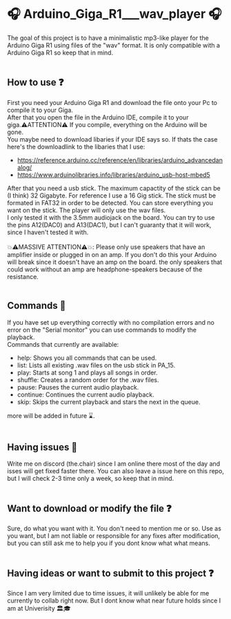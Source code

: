 # 🎧 Arduino_Giga_R1___wav_player 🎧
The goal of this project is to have a minimalistic mp3-like player for the Arduino Giga R1 using files of the "wav" format. It is only compatible with a Arduino Giga R1 so keep that in mind.
<br>
<br>
## How to use ❓
First you need your Arduino Giga R1 and download the file onto your Pc to compile it to your Giga.<br>
After that you open the file in the Arduino IDE, compile it to your giga.⚠️ATTENTION⚠️ If you compile, everything on the Arduino will be gone. <br>
You maybe need to download libaries if your IDE says so. If thats the case here's the downloadlink to the libaries that I use:
- https://reference.arduino.cc/reference/en/libraries/arduino_advancedanalog/
- https://www.arduinolibraries.info/libraries/arduino_usb-host-mbed5<br>

After that you need a usb stick. The maximum capactity of the stick can be (I think) 32 Gigabyte. For reference I use a 16 Gig stick. The stick must be formated in FAT32 in order to be detected. You can store everything you want on the stick. The player will only use the wav files. <br>
I only tested it with the 3.5mm audiojack on the board. You can try to use the pins A12(DAC0) and A13(DAC1), but I can't guaranty that it will work, since I haven't tested it with.<br><br>
💥⚠️MASSIVE ATTENTION⚠️💥: Please only use speakers that have an amplifier inside or plugged in on an amp. If you don't do this your Arduino will break since it doesn't have an amp on the board. the only speakers that could work without an amp are headphone-speakers because of the resistance.
<br>
<br>
## Commands 🔧
If you have set up everything correctly with no compilation errors and no error on the "Serial monitor" you can use commands to modify the playback.<br>
Commands that currently are available:
- help: Shows you all commands that can be used.
- list: Lists all existing .wav files on the usb stick in PA_15.
- play: Starts at song 1 and plays all songs in order.
- shuffle: Creates a random order for the .wav files.
- pause: Pauses the current audio playback.
- continue: Continues the current audio playback.
- skip: Skips the current playback and stars the next in the queue.

more will be added in future ⌛.
<br>
<br>
## Having issues 🚩
Write me on discord (the.chair) since I am online there most of the day and isses will get fixed faster there. You can also leave a issue here on this repo, but I will check 2-3 time only a week, so keep that in mind.
<br>
<br>
## Want to download or modify the file ❓
Sure, do what you want with it. You don't need to mention me or so. Use as you want, but I am not liable or responsible for any fixes after modification, but you can still ask me to help you if you dont know what what means.
<br>
<br>
## Having ideas or want to submit to this project ❓
Since I am very limited due to time issues, it will unlikely be able for me currently to collab right now. But I dont know what near future holds since I am at Univerisity 🏛️🎓
